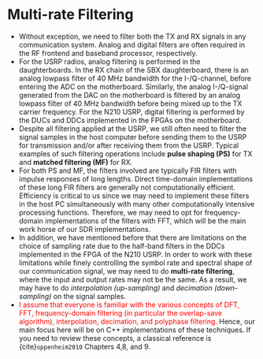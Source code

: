 # Multi-rate Filtering

* Without exception, we need to filter both the TX and RX signals in
  any communication system. Analog and digital filters are often
  required in the RF frontend and baseband processor, respectively.
* For the USRP radios, analog filtering is performed in the
  daughterboards. In the RX chain of the SBX daughterboard, there is
  an analog lowpass filter of 40 MHz bandwidth for the I-/Q-channel,
  before entering the ADC on the motherboard. Similarly, the analog
  I-/Q-signal generated from the DAC on the motherboard is filtered by
  an analog lowpass filter of 40 MHz bandwidth before being mixed up
  to the TX carrier frequency. For the N210 USRP, digital filtering
  is performed by the DUCs and DDCs implemented in the FPGAs on the
  motherboard.
* Despite all filtering applied at the USRP, we still often need to
  filter the signal samples in the host computer before sending them
  to the USRP for transmission and/or after receiving them from the
  USRP. Typical examples of such filtering operations include **pulse
  shaping (PS)** for TX and **matched filtering (MF)** for RX.
* For both PS and MF, the filters involved are typically FIR filters
  with impulse responses of long lengths. Direct time-domain
  implementations of these long FIR filters are generally not
  computationally efficient. Efficiency is critical to us since we may
  need to implement these filters in the host PC simultaneously with
  many other computationally intensive processing
  functions. Therefore, we may need to opt for frequency-domain
  implementations of the filters with FFT, which will be the main work
  horse of our SDR implementations.
* In addition, we have mentioned before that there are limitations on
  the choice of sampling rate due to the half-band filters in the DDCs
  implemented in the FPGA of the N210 USRP.
  In order to work with these limitations while finely
  controlling the symbol rate and spectral shape of our communication
  signal, we may
  need to do **multi-rate filtering**, where the input and output rates
  may not be the same. As a result, we may have to do *interpolation
  (up-sampling)* and *decimation (down-sampling)* on the signal samples.
* <font color="red">I assume that everyone is familiar with the
  various concepts of DFT, FFT, frequency-domain filtering (in
  particular the overlap-save algorithm), interpolation, decimation,
  and polyphase filtering.</font> Hence, our main focus here will be
  on C++ implementations of these techniques. If you need to review
  these concepts, a classical reference is {cite}`oppenheim2010` Chapters
  4,8, and 9.
